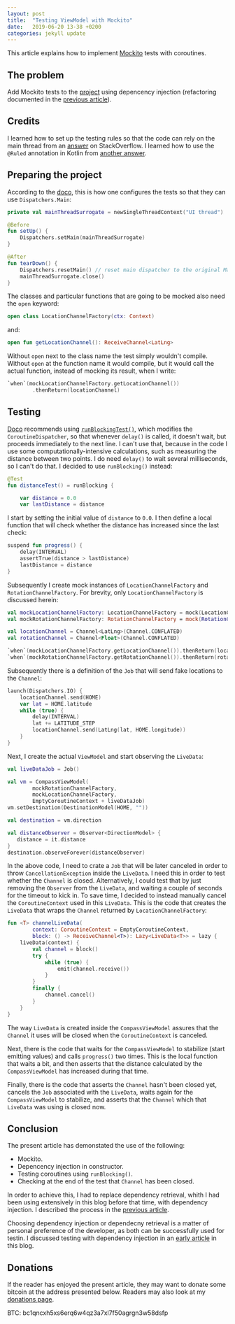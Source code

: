 ```yaml
---
layout: post
title:  "Testing ViewModel with Mockito"
date:   2019-06-20 13-38 +0200
categories: jekyll update
---
```


This article explains how to implement [Mockito] tests with coroutines.

## The problem

Add Mockito tests to the [project][compass] using depencency injection (refactoring documented in the [previous article][previously]).

## Credits

I learned how to set up the testing rules so that the code can rely on the main thread from an [answer][stackoverflow1] on StackOverflow. I learned how to use the `@Ruled` annotation in Kotlin from [another answer][stackoverflow2].

## Preparing the project

According to the [doco][dispatchers], this is how one configures the tests so that they can use `Dispatchers.Main`:

```kotlin
private val mainThreadSurrogate = newSingleThreadContext("UI thread")

@Before
fun setUp() {
    Dispatchers.setMain(mainThreadSurrogate)
}

@After
fun tearDown() {
    Dispatchers.resetMain() // reset main dispatcher to the original Main dispatcher
    mainThreadSurrogate.close()
}
```

The classes and particular functions that are going to be mocked also need the `open` keyword:

```kotlin
open class LocationChannelFactory(ctx: Context)
```

and:

```kotlin
open fun getLocationChannel(): ReceiveChannel<LatLng>
```

Without `open` next to the class name the test simply wouldn't compile. Without `open` at the function name it would compile, but it would call the actual function, instead of mocking its result, when I write:

```kotlin
`when`(mockLocationChannelFactory.getLocationChannel())
        .thenReturn(locationChannel)
```

## Testing

[Doco] recommends using [`runBlockingTest()`][runblockingtest], which modifies the `CoroutineDispatcher`, so that whenever `delay()` is called, it doesn't wait, but proceeds immediately to the next line. I can't use that, because in the code I use some computationally-intensive calculations, such as measuring the distance between two points. I do need `delay()` to wait several milliseconds, so I can't do that. I decided to use `runBlocking()` instead:

```kotlin
@Test
fun distanceTest() = runBlocking {

    var distance = 0.0
    var lastDistance = distance
```

I start by setting the initial value of `distance` to `0.0`. I then define a local function that will check whether the distance has increased since the last check:

```kotlin
suspend fun progress() {
    delay(INTERVAL)
    assertTrue(distance > lastDistance)
    lastDistance = distance
}
```

Subsequently I create mock instances of `LocationChannelFactory` and `RotationChannelFactory`. For brevity, only `LocationChannelFactory` is discussed herein:

```kotlin
val mockLocationChannelFactory: LocationChannelFactory = mock(LocationChannelFactory::class.java)
val mockRotationChannelFactory: RotationChannelFactory = mock(RotationChannelFactory::class.java)

val locationChannel = Channel<LatLng>(Channel.CONFLATED)
val rotationChannel = Channel<Float>(Channel.CONFLATED)

`when`(mockLocationChannelFactory.getLocationChannel()).thenReturn(locationChannel)
`when`(mockRotationChannelFactory.getRotationChannel()).thenReturn(rotationChannel)
```

Subsequently there is a definition of the `Job` that will send fake locations to the `Channel`:

```kotlin
launch(Dispatchers.IO) {
    locationChannel.send(HOME)
    var lat = HOME.latitude
    while (true) {
        delay(INTERVAL)
        lat += LATITUDE_STEP
        locationChannel.send(LatLng(lat, HOME.longitude))
    }
}
```

Next, I create the actual `ViewModel` and start observing the `LiveData`:

```kotlin
val liveDataJob = Job()

val vm = CompassViewModel(
        mockRotationChannelFactory,
        mockLocationChannelFactory,
        EmptyCoroutineContext + liveDataJob)
vm.setDestination(DestinationModel(HOME, ""))

val destination = vm.direction

val distanceObserver = Observer<DirectionModel> {
   distance = it.distance
}
destination.observeForever(distanceObserver)
```

In the above code, I need to crate a `Job` that will be later canceled in order to throw `CancellationException` inside the `LiveData`. I need this in order to test whether the `Channel` is closed. Alternatively, I could test that by just removing the `Observer` from the `LiveData`, and waiting a couple of seconds for the timeout to kick in. To save time, I decided to instead manually cancel the `CoroutineContext` used in this `LiveData`. This is the code that creates the `LiveData` that wraps the `Channel` returned by `LocationChannelFactory`:

```kotlin
fun <T> channelLiveData(
        context: CoroutineContext = EmptyCoroutineContext,
        block: () -> ReceiveChannel<T>): Lazy<LiveData<T>> = lazy {
    liveData(context) {
        val channel = block()
        try {
            while (true) {
                emit(channel.receive())
            }
        }
        finally {
            channel.cancel()
        }
    }
}
```

The way `LiveData` is created inside the `CompassViewModel` assures that the `Channel` it uses will be closed when the `CoroutineContext` is canceled.

Next, there is the code that waits for the `CompassViewModel` to stabilize (start emitting values) and calls `progress()` two times. This is the local function that waits a bit, and then asserts that the distance calculated by the `CompassViewModel` has increased during that time.

Finally, there is the code that asserts the `Channel` hasn't been closed yet, cancels the `Job` associated with the `LiveData`, waits again for the `CompassViewModel` to stabilize, and asserts that the `Channel` which that `LiveData` was using is closed now.

## Conclusion

The present article has demonstated the use of the following:

* Mockito.
* Depencency injection in constructor.
* Testing coroutines using `runBlocking()`.
* Checking at the end of the test that `Channel` has been closed.

In order to achieve this, I had to replace dependency retrieval, whith I had been using extensively in this blog before that time, with dependency injection. I described the process in the [previous article][previously].

Choosing dependency injection or dependecny retrieval is a matter of personal preference of the developer, as both can be successfully used for testin. I discussed testing with dependency injection in an [early article][testing] in this blog.

## Donations

If the reader has enjoyed the present article, they may want to donate some bitcoin at the address presented below. Readers may also look at my [donations page][donate].

BTC: bc1qncxh5xs6erq6w4qz3a7xl7f50agrgn3w58dsfp

[mockito]: https://site.mockito.org/
[compass]: https://github.com/syrop/Compass
[previously]: https://syrop.github.io/jekyll/update/2019/06/20/dependency-injection.html
[stackoverflow1]: https://stackoverflow.com/a/49840604/10821419
[stackoverflow2]: https://stackoverflow.com/a/32827600/10821419
[dispatchers]: https://github.com/Kotlin/kotlinx.coroutines/tree/master/kotlinx-coroutines-test
[doco]: https://github.com/Kotlin/kotlinx.coroutines/tree/master/kotlinx-coroutines-test
[runblockingtest]: https://kotlin.github.io/kotlinx.coroutines/kotlinx-coroutines-test/kotlinx.coroutines.test/run-blocking-test.html
[testing]: https://syrop.github.io/jekyll/update/2018/12/25/testing-with-dependency-retrieval.html
[donate]: https://syrop.github.io/donate/


